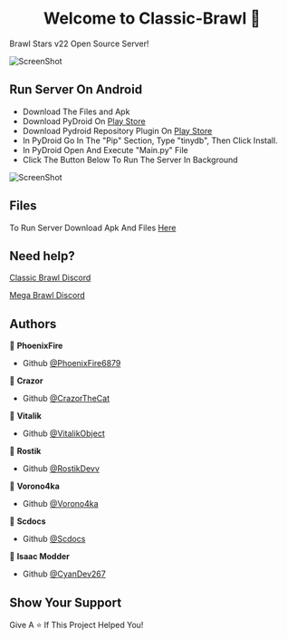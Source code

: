 <h1 align="center">Welcome to Classic-Brawl 👋</h1>

Brawl Stars v22 Open Source Server!

![ScreenShot](https://cdn.discordapp.com/attachments/846094828230934539/858414473948692480/v22.png) 

## Run Server On Android

- Download The Files and Apk
- Download PyDroid On [Play Store](https://play.google.com/store/apps/details?id=ru.iiec.pydroid3)
- Download Pydroid Repository Plugin On [Play Store](https://play.google.com/store/apps/details?id=ru.iiec.pydroid3.quickinstallrepo)
- In PyDroid Go In The "Pip" Section, Type "tinydb", Then Click Install.
- In PyDroid Open And Execute "Main.py" File
- Click The Button Below To Run The Server In Background

![ScreenShot](https://cdn.discordapp.com/attachments/849979572911996939/849983377540907018/68747470733a2f2f63646e2e646973636f72646170702e636f6d2f6174746163686d656e74732f3834363238313737353439.jpeg)

## Files

To Run Server Download Apk And Files [Here](https://mega.nz/file/0P4W0Dga#8cpKX5FpT3Sv9KFmvOle9LOZXTwIgW6TeQWh3xHM988)

## Need help?

[Classic Brawl Discord](https://discord.gg/ecb5fQkKyk)

[Mega Brawl Discord](https://discord.gg/PbGZjvsq2C)

## Authors

👤 **PhoenixFire**

* Github [@PhoenixFire6879](https://github.com/PhoenixFire6879)

👤 **Crazor**

* Github [@CrazorTheCat](https://github.com/CrazorTheCat)

👤 **Vitalik**

* Github [@VitalikObject](https://github.com/VitalikObject)

👤 **Rostik**

* Github [@RostikDevv](https://github.com/RostikDevv) 

👤 **Vorono4ka**
 
 * Github [@Vorono4ka](https://github.com/Vorono4ka)

👤 **Scdocs**
 
 * Github [@Scdocs](https://github.com/RostikDevv/scdocs)

👤 **Isaac Modder**

 * Github [@CyanDev267](https://github.com/CyanDev267/)

## Show Your Support

Give A ⭐️ If This Project Helped You!
